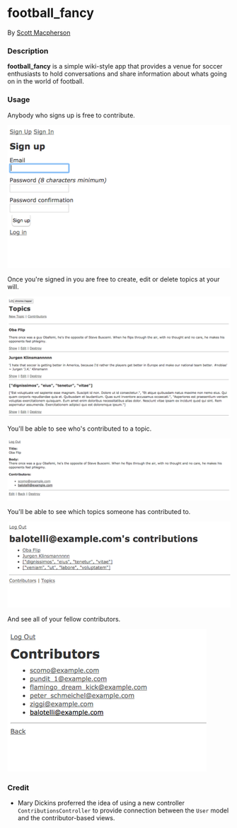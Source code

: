 # football_fancy
By [Scott Macpherson](https://github.com/scottmacphersonmusic)
### Description
**football_fancy** is a simple wiki-style app that provides a venue for soccer enthusiasts to hold conversations and share information about whats going on in the world of football.
### Usage
Anybody who signs up is free to contribute.

![Sign Up to contribute](/app/assets/images/sign_up.png)

Once you're signed in you are free to create, edit or delete topics at your will.

![topics index page](/app/assets/images/topic_index.png)

You'll be able to see who's contributed to a topic.

![topic show page](/app/assets/images/topic_show.png)

You'll be able to see which topics someone has contributed to.

![contributor show page](/app/assets/images/contributor_show.png)

And see all of your fellow contributors.

![contributor index page](/app/assets/images/contributor_index.png)

### Credit
- Mary Dickins proferred the idea of using a new controller `ContributionsController` to provide connection between the `User` model and the contributor-based views.
